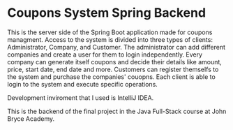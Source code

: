 # Coupons System Spring Backend

This is the server side of the Spring Boot application made for coupons managment.
Access to the system is divided into three types of clients: Administrator, Company, and Customer.
The administrator can add different companies and create a user for them to login independently.
Every company can generate itself coupons and decide their details like amount, price, start date, end date and more.
Customers can register themselfs to the system and purchase the companies' couopns.
Each client is able to login to the system and execute specific operations.

Development inviroment that I used is IntelliJ IDEA.

This is the backend of the final project in the Java Full-Stack course at John Bryce Academy.
